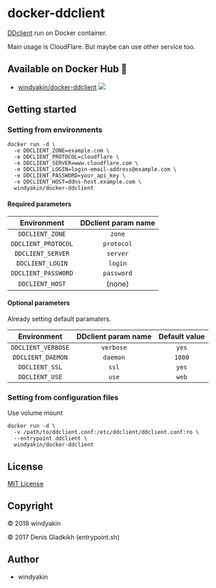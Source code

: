 # docker-ddclient

[DDclient](https://sourceforge.net/projects/ddclient/) run on Docker container.

Main usage is CloudFlare. But maybe can use other service too.

## Available on Docker Hub 🐳

* [windyakin/docker-ddclient](https://hub.docker.com/r/windyakin/docker-ddclient/) [![](https://images.microbadger.com/badges/image/windyakin/docker-ddclient.svg)](https://microbadger.com/images/windyakin/docker-ddclient)

## Getting started

### Setting from environments

```
docker run -d \
  -e DDCLIENT_ZONE=example.com \
  -e DDCLIENT_PROTOCOL=cloudflare \
  -e DDCLIENT_SERVER=www.cloudflare.com \
  -e DDCLIENT_LOGIN=login-email-address@example.com \
  -e DDCLIENT_PASSWORD=your_api_key \
  -e DDCLIENT_HOST=ddns-host.example.com \
  windyakin/docker-ddclient
```

#### Required parameters

|     Environment     | DDclient param name |
| :-----------------: | :-----------------: |
|   `DDCLIENT_ZONE`   |       `zone`        |
| `DDCLIENT_PROTOCOL` |     `protocol`      |
|  `DDCLIENT_SERVER`  |      `server`       |
|  `DDCLIENT_LOGIN`   |       `login`       |
| `DDCLIENT_PASSWORD` |     `password`      |
|   `DDCLIENT_HOST`   |       (none)        |


#### Optional parameters

Already setting default paramaters.

|    Environment     | DDclient param name | Default value |
| :----------------: | :-----------------: | :-----------: |
| `DDCLIENT_VERBOSE` |      `verbose`      |     `yes`     |
| `DDCLIENT_DAEMON`  |      `daemon`       |    `1800`     |
|   `DDCLIENT_SSL`   |        `ssl`        |     `yes`     |
|   `DDCLIENT_USE`   |        `use`        |     `web`     |

### Setting from configuration files

Use volume mount

```
docker run -d \
  -v /path/to/ddclient.conf:/etc/ddclient/ddclient.conf:ro \
  --entrypoint ddclient \
  windyakin/docker-ddclient
```

## License

[MIT License](LICENSE)

## Copyright

&copy; 2018 windyakin

&copy; 2017 Denis Gladkikh (entrypoint.sh)

## Author

* windyakin
